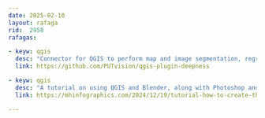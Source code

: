 ```yaml
---
date: 2025-02-10
layout: rafaga
rid:  2958
rafagas:

- keyw: qgis
  desc: "Connector for QGIS to perform map and image segmentation, regression, and object detection using neural network models (ONNX) and deep learning"
  link: https://github.com/PUTvision/qgis-plugin-deepness

- keyw: qgis
  desc: "A tutorial on using QGIS and Blender, along with Photoshop and Illustrator, to create a map composed of voxels (volumetric pixels)"
  link: https://mhinfographics.com/2024/12/19/tutorial-how-to-create-this-voxel-styled-map/

---
```

